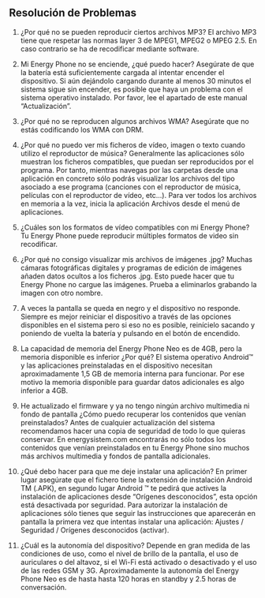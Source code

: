 ## Resolución de Problemas

1.	¿Por qué no se pueden reproducir ciertos archivos MP3? 
El archivo MP3 tiene que respetar las normas layer 3 de MPEG1, MPEG2 o MPEG 2.5. En caso contrario se ha de recodificar mediante software.

2.	Mi Energy Phone no se enciende, ¿qué puedo hacer? 
Asegúrate de que la batería está suficientemente cargada al intentar encender el dispositivo. Si aún dejándolo cargando durante al menos 30 minutos el sistema sigue sin encender, es posible que haya un problema con el sistema operativo instalado. Por favor, lee el apartado de este manual “Actualización”.

3.	¿Por qué no se reproducen algunos archivos WMA? 
Asegúrate que no estás codificando los WMA con DRM.

4.	¿Por qué no puedo ver mis ficheros de vídeo, imagen o texto cuando utilizo el reproductor de música? 
Generalmente las aplicaciones sólo muestran los ficheros compatibles, que puedan ser reproducidos por el programa. Por tanto, mientras navegas por las carpetas desde una aplicación en concreto sólo podrás visualizar los archivos del tipo asociado a ese programa (canciones con el reproductor de música, películas con el reproductor de vídeo, etc...). Para ver todos los archivos en memoria a la vez, inicia la aplicación Archivos desde el menú de aplicaciones.

5.	¿Cuáles son los formatos de vídeo compatibles con mi Energy Phone? 
Tu Energy Phone puede reproducir múltiples formatos de video sin recodificar.

6.	¿Por qué no consigo visualizar mis archivos de imágenes .jpg? 
Muchas cámaras fotográficas digitales y programas de edición de imágenes añaden datos ocultos a los ficheros .jpg. Esto puede hacer que tu Energy Phone no cargue las imágenes. Prueba a eliminarlos grabando la imagen con otro nombre.

7.	A veces la pantalla se queda en negro y el dispositivo no responde. 
Siempre es mejor reiniciar el dispositivo a través de las opciones disponibles en el sistema pero si eso no es posible, reinícielo sacando y poniendo de vuelta la batería y pulsando en el botón de encendido. 

8.	La capacidad de memoria del Energy Phone Neo es de 4GB, pero la memoria disponible es inferior ¿Por qué? 
El sistema operativo Android™ y las aplicaciones preinstaladas en el dispositivo necesitan aproximadamente 1,5 GB de memoria interna para funcionar. Por ese motivo la memoria disponible para guardar datos adicionales es algo inferior a 4GB.

9.	He actualizado el firmware y ya no tengo ningún archivo multimedia ni fondo de pantalla ¿Cómo puedo recuperar los contenidos que venían preinstalados? 
Antes de cualquier actualización del sistema recomendamos hacer una copia de seguridad de todo lo que quieras conservar. En energysistem.com encontrarás no sólo todos los contenidos que venían preinstalados en tu Energy Phone sino muchos más archivos multimedia y fondos de pantalla adicionales.

10.	¿Qué debo hacer para que me deje instalar una aplicación? 
En primer lugar asegúrate que el fichero tiene la extensión de instalación Android TM (.APK), en segundo lugar Android ™ te pedirá que actives la instalación de aplicaciones desde “Orígenes desconocidos”, esta opción está desactivada por seguridad. Para autorizar la instalación de aplicaciones sólo tienes que seguir las instrucciones que aparecerán en pantalla la primera vez que intentas instalar una aplicación: Ajustes / Seguridad / Orígenes desconocidos (activar).

11.	¿Cuál es la autonomía del dispositivo? 
Depende en gran medida de las condiciones de uso, como el nivel de brillo de la pantalla, el uso de auriculares o del altavoz, si el Wi-Fi está activado o desactivado y el uso de las redes GSM y 3G. Aproximadamente la autonomía del Energy Phone Neo es de hasta hasta 120 horas en standby y 2.5 horas de conversación.
